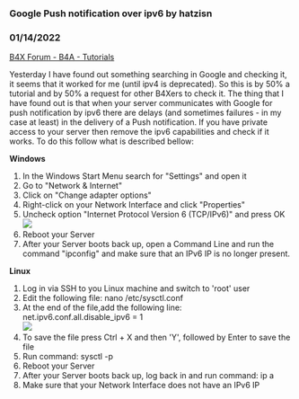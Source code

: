 ### Google Push notification over ipv6 by hatzisn
### 01/14/2022
[B4X Forum - B4A - Tutorials](https://www.b4x.com/android/forum/threads/137613/)

Yesterday I have found out something searching in Google and checking it, it seems that it worked for me (until ipv4 is deprecated). So this is by 50% a tutorial and by 50% a request for other B4Xers to check it. The thing that I have found out is that when your server communicates with Google for push notification by ipv6 there are delays (and sometimes failures - in my case at least) in the delivery of a Push notification. If you have private access to your server then remove the ipv6 capabilities and check if it works. To do this follow what is described bellow:  
  
**Windows**  
1. In the Windows Start Menu search for "Settings" and open it  
2. Go to "Network & Internet"  
3. Click on "Change adapter options"  
4. Right-click on your Network Interface and click "Properties"  
5. Uncheck option "Internet Protocol Version 6 (TCP/IPv6)" and press OK  
![](https://help.3cx.com/api/v1/attachments/9161)  
6. Reboot your Server  
7. After your Server boots back up, open a Command Line and run the command "ipconfig" and make sure that an IPv6 IP is no longer present.  
  
**Linux**  
1. Log in via SSH to you Linux machine and switch to 'root' user  
2. Edit the following file: nano /etc/sysctl.conf  
3. At the end of the file,add the following line:  
net.ipv6.conf.all.disable\_ipv6 = 1  
![](https://help.3cx.com/api/v1/attachments/9162)  
4. To save the file press Ctrl + X and then 'Y', followed by Enter to save the file  
5. Run command: sysctl -p  
6. Reboot your Server  
7. After your Server boots back up, log back in and run command: ip a  
8. Make sure that your Network Interface does not have an IPv6 IP